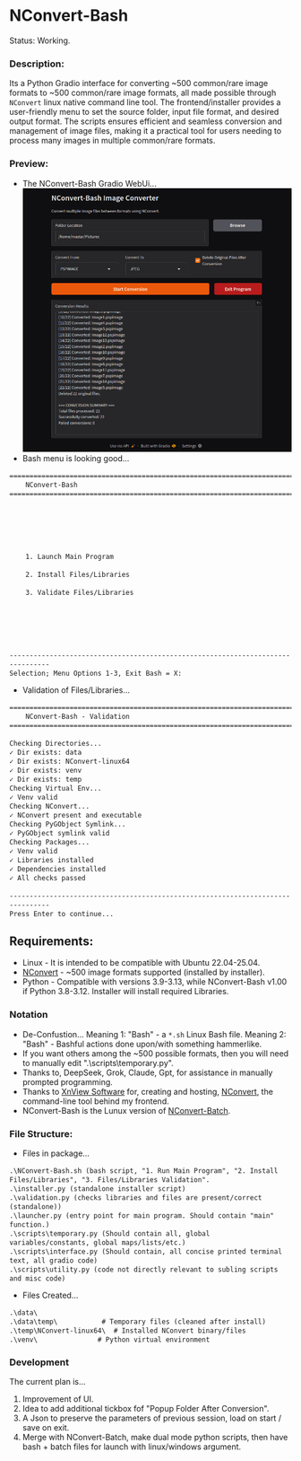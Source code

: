 # NConvert-Bash
Status: Working.


### Description:
Its a Python Gradio interface for converting ~500 common/rare image formats to ~500 common/rare image formats, all made possible through `NConvert` linux native command line tool. The frontend/installer provides a user-friendly menu to set the source folder, input file format, and desired output format. The scripts ensures efficient and seamless conversion and management of image files, making it a practical tool for users needing to process many images in multiple common/rare formats. 

### Preview:
- The NConvert-Bash Gradio WebUi...
![Alternative text](https://github.com/wiseman-timelord/NConvert-Bash/blob/main/media/gradio-interface.jpg?raw=true)
- Bash menu is looking good...
```
================================================================================
    NConvert-Bash
================================================================================






    1. Launch Main Program 

    2. Install Files/Libraries 

    3. Validate Files/Libraries 






--------------------------------------------------------------------------------
Selection; Menu Options 1-3, Exit Bash = X: 

```
- Validation of Files/Libraries...
```
================================================================================
    NConvert-Bash - Validation
================================================================================

Checking Directories...
✓ Dir exists: data
✓ Dir exists: NConvert-linux64
✓ Dir exists: venv
✓ Dir exists: temp
Checking Virtual Env...
✓ Venv valid
Checking NConvert...
✓ NConvert present and executable
Checking PyGObject Symlink...
✓ PyGObject symlink valid
Checking Packages...
✓ Venv valid
✓ Libraries installed
✓ Dependencies installed
✓ All checks passed

--------------------------------------------------------------------------------
Press Enter to continue...

```

## Requirements:
- Linux - It is intended to be compatible with Ubuntu 22.04-25.04.
- [NConvert](https://www.xnview.com/en/nconvert) - ~500 image formats supported (installed by installer).
- Python - Compatible with versions 3.9-3.13, while NConvert-Bash v1.00 if Python 3.8-3.12. Installer will install required Libraries.

### Notation
- De-Confustion... Meaning 1: "Bash" - a `*.sh` Linux Bash file. Meaning 2: "Bash" - Bashful actions done upon/with something hammerlike. 
- If you want others among the ~500 possible formats, then you will need to manually edit ".\scripts\temporary.py".
- Thanks to, DeepSeek, Grok, Claude, Gpt, for assistance in manually prompted programming. 
- Thanks to [XnView Software](https://www.xnview.com/en/) for, creating and hosting, [NConvert](https://www.xnview.com/en/nconvert/), the command-line tool behind my frontend.
- NConvert-Bash is the Lunux version of [NConvert-Batch](https://github.com/wiseman-timelord/NConvert-Batch).

### File Structure:
- Files in package...
```
.\NConvert-Bash.sh (bash script, "1. Run Main Program", "2. Install Files/Libraries", "3. Files/Libraries Validation".  
.\installer.py (standalone installer script)
.\validation.py (checks libraries and files are present/correct (standalone))
.\launcher.py (entry point for main program. Should contain "main" function.) 
.\scripts\temporary.py (Should contain all, global variables/constants, global maps/lists/etc.)
.\scripts\interface.py (Should contain, all concise printed terminal text, all gradio code)
.\scripts\utility.py (code not directly relevant to subling scripts and misc code)
```
- Files Created...
```
.\data\
.\data\temp\           # Temporary files (cleaned after install)
.\temp\NConvert-linux64\  # Installed NConvert binary/files
.\venv\               # Python virtual environment 
```

### Development
The current plan is...
1. Improvement of UI.
2. Idea to add additional tickbox fof "Popup Folder After Conversion".
3. A Json to preserve the parameters of previous session, load on start / save on exit.
4. Merge with NConvert-Batch, make dual mode python scripts, then have bash + batch files for launch with linux/windows argument.
